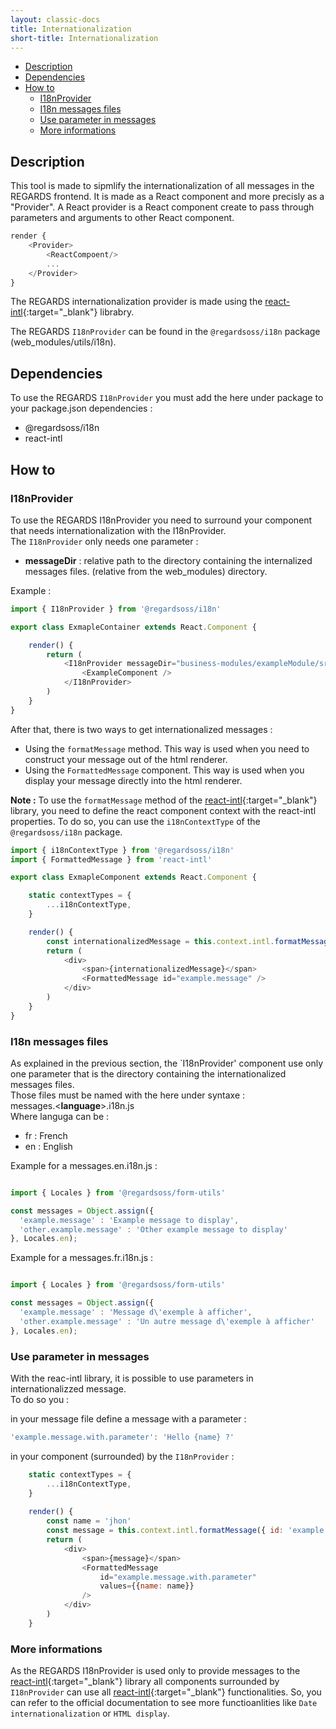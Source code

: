 ```yaml
---
layout: classic-docs
title: Internationalization
short-title: Internationalization
---
```


<!-- START doctoc generated TOC please keep comment here to allow auto update -->
<!-- DON'T EDIT THIS SECTION, INSTEAD RE-RUN doctoc TO UPDATE -->


- [Description](#description)
- [Dependencies](#dependencies)
- [How to](#how-to)
  - [I18nProvider](#i18nprovider)
  - [I18n messages files](#i18n-messages-files)
  - [Use parameter in messages](#use-parameter-in-messages)
  - [More informations](#more-informations)

<!-- END doctoc generated TOC please keep comment here to allow auto update -->

## Description

This tool is made to sipmlify the internationalization of all messages in the REGARDS frontend. It is made as a React component and more precisly as a "Provider". A React provider is a React component create to pass through parameters and arguments to other React component.

```javascript
render {
	<Provider>
		<ReactCompoent/>
		...
	</Provider>
}
```

The REGARDS internationalization provider is made using the [react-intl](https://github.com/yahoo/react-intl){:target="_blank"} librabry.

The REGARDS `I18nProvider` can be found in the `@regardsoss/i18n` package (web_modules/utils/i18n).

## Dependencies

To use the REGARDS `I18nProvider` you must add the here under package to your package.json dependencies :
 - @regardsoss/i18n
 - react-intl

## How to

### I18nProvider

To use the REGARDS I18nProvider you need to surround your component that needs internationalization with the I18nProvider.  
The `I18nProvider` only needs one parameter :
 - **messageDir** : relative path to the directory containing the internalized messages files. (relative from the web_modules) directory.
 
Example :

```javascript
import { I18nProvider } from '@regardsoss/i18n'

export class ExmapleContainer extends React.Component {

	render() {
		return (
			<I18nProvider messageDir="business-modules/exampleModule/src/i18n">
				<ExampleComponent />
			</I18nProvider>
		)
	}
}
```

After that, there is two ways to get internationalized messages : 
 - Using the `formatMessage` method. This way is used when you need to construct your message out of the html renderer.
 - Using the `FormattedMessage` component. This way is used when you display your message directly into the html renderer.
 
**Note :** To use the `formatMessage` method of the [react-intl](https://github.com/yahoo/react-intl){:target="_blank"} library,
you need to define the react component context with the react-intl properties. To do so, you can use the `i18nContextType` 
of the `@regardsoss/i18n` package.

```javascript
import { i18nContextType } from '@regardsoss/i18n'
import { FormattedMessage } from 'react-intl'

export class ExmapleComponent extends React.Component {

	static contextTypes = {
    	...i18nContextType,
  	}

	render() {
		const internationalizedMessage = this.context.intl.formatMessage({ id: 'example.message' })
		return (
			<div>
				<span>{internationalizedMessage}</span>
				<FormattedMessage id="example.message" />
			</div>
		)
	}
}

```
### I18n messages files

As explained in the previous section, the `I18nProvider' component use only one parameter that is the directory containing the internationalized messages files.  
Those files must be named with the here under syntaxe :  
messages.<**language**>.i18n.js  
Where languga can be :
 - fr : French
 - en : English

Example for a messages.en.i18n.js :

```javascript

import { Locales } from '@regardsoss/form-utils'

const messages = Object.assign({
  'example.message' : 'Example message to display',
  'other.example.message' : 'Other example message to display'
}, Locales.en);

```

Example for a messages.fr.i18n.js :

```javascript

import { Locales } from '@regardsoss/form-utils'

const messages = Object.assign({
  'example.message' : 'Message d\'exemple à afficher',
  'other.example.message' : 'Un autre message d\'exemple à afficher'
}, Locales.en);

```

### Use parameter in messages

With the reac-intl library, it is possible to use parameters in internationalizzed message.  
To do so you : 

in your message file define a message with a parameter : 

```javascript
'example.message.with.parameter': 'Hello {name} ?'
```

in your component (surrounded) by the `I18nProvider` :

```javascript
	static contextTypes = {
    	...i18nContextType,
  	}
  	
	render() {
		const name = 'jhon'
		const message = this.context.intl.formatMessage({ id: 'example.message.with.parameter' }, { name })
		return (
			<div>
				<span>{message}</span>
				<FormattedMessage 
					id="example.message.with.parameter"
					values={{name: name}} 
				/>
			</div>
		)
	}

```

### More informations

As the REGARDS I18nProvider is used only to provide messages to the [react-intl](https://github.com/yahoo/react-intl){:target="_blank"} library all
components surrounded by `I18nProvider` can use all [react-intl](https://github.com/yahoo/react-intl){:target="_blank"} functionalities.  So, you can refer to the official documentation to see more functioanlities like `Date internationalization` or `HTML display`.

